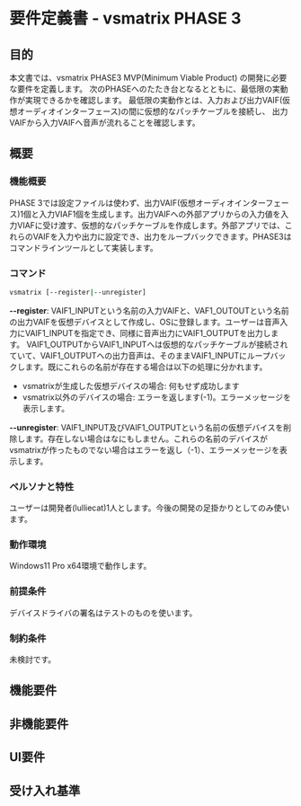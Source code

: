 # 要件定義書 - vsmatrix PHASE 3

## 目的

本文書では、vsmatrix PHASE3 MVP(Minimum Viable Product) の開発に必要な要件を定義します。
次のPHASEへのたたき台となるとともに、最低限の実動作が実現できるかを確認します。
最低限の実動作とは、入力および出力VAIF(仮想オーディオインターフェース)の間に仮想的なパッチケーブルを接続し、
出力VAIFから入力VAIFへ音声が流れることを確認します。


## 概要
### 機能概要

PHASE 3では設定ファイルは使わず、出力VAIF(仮想オーディオインターフェース)1個と入力VIAF1個を生成します。出力VAIFへの外部アプリからの入力値を入力VIAFに受け渡す、仮想的なパッチケーブルを作成します。外部アプリでは、これらのVAIFを入力や出力に設定でき、出力をループバックできます。PHASE3はコマンドラインツールとして実装します。

### コマンド

```sh
vsmatrix [--register|--unregister]
```

**--register**: VAIF1_INPUTという名前の入力VAIFと、VAF1_OUTOUTという名前の出力VAIFを仮想デバイスとして作成し、OSに登録します。ユーザーは音声入力にVAIF1_INPUTを指定でき、同様に音声出力にVAIF1_OUTPUTを出力します。
VAIF1_OUTPUTからVAIF1_INPUTへは仮想的なパッチケーブルが接続されていて、VAIF1_OUTPUTへの出力音声は、そのままVAIF1_INPUTにループバックします。既にこれらの名前が存在する場合は以下の処理に分かれます。
- vsmatrixが生成した仮想デバイスの場合: 何もせず成功します
- vsmatrix以外のデバイスの場合: エラーを返します(-1)。エラーメッセージを表示します。

**--unregister**: VAIF1_INPUT及びVAIF1_OUTPUTという名前の仮想デバイスを削除します。存在しない場合はなにもしません。これらの名前のデバイスがvsmatrixが作ったものでない場合はエラーを返し（-1）、エラーメッセージを表示します。

### ペルソナと特性

ユーザーは開発者(lulliecat)1人とします。今後の開発の足掛かりとしてのみ使います。

### 動作環境

Windows11 Pro x64環境で動作します。

### 前提条件

デバイスドライバの署名はテストのものを使います。

### 制約条件

未検討です。

## 機能要件

## 非機能要件

## UI要件

## 受け入れ基準
